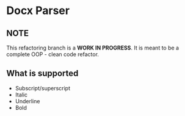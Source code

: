 Docx Parser
====

NOTE
----

This refactoring branch is a **WORK IN PROGRESS**. It is meant to be a complete OOP - clean code refactor.

What is supported
-----------------

* Subscript/superscript
* Italic
* Underline
* Bold